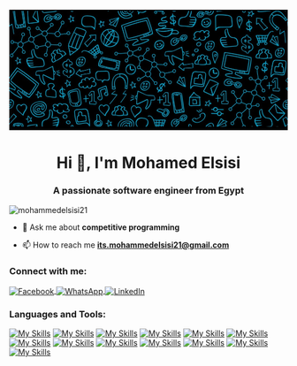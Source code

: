 ![logo](./assets/logo.jpg)
<h1 align="center">Hi 👋, I'm Mohamed Elsisi</h1>
<h3 align="center">A passionate software engineer from Egypt</h3>


<p align="left">
<img src="https://komarev.com/ghpvc/?username=mohammedelsisi21&label=Profile%20views&color=0e75b6&style=flat" alt="mohammedelsisi21" />
</p>

- 💬 Ask me about **competitive programming**

- 📫 How to reach me **its.mohammedelsisi21@gmail.com**

<h3 align="left">Connect with me:</h3>
<p align="left">
<a href="https://www.facebook.com/mohamed.elsesi.75/" target="blank">
  <img align="center" src="https://raw.githubusercontent.com/rahuldkjain/github-profile-readme-generator/master/src/images/icons/Social/facebook.svg" alt="Facebook" height="30" width="40" />
</a>
<a href="https://wa.me/201011707304" target="_blank">
  <img align="center" src="https://upload.wikimedia.org/wikipedia/commons/6/6b/WhatsApp.svg" alt="WhatsApp" height="30" width="40" />
</a>
<a href="https://www.linkedin.com/in/mohammed-abdelrafea-elsisi-25267027b/" target="_blank">
  <img align="center" src="https://raw.githubusercontent.com/rahuldkjain/github-profile-readme-generator/master/src/images/icons/Social/linked-in-alt.svg" alt="LinkedIn" height="30" width="40" />
</a>
</p>

<h3 align="left">Languages and Tools:</h3>

[![My Skills](https://skillicons.dev/icons?i=html&theme=light)](https://www.html.com/)
[![My Skills](https://skillicons.dev/icons?i=css&theme=light)](https://www.css.com/)
[![My Skills](https://skillicons.dev/icons?i=js&theme=light)](https://developer.mozilla.org/en-US/docs/Web/JavaScript)
[![My Skills](https://skillicons.dev/icons?i=ts&theme=light)](https://www.typescriptlang.org/)
[![My Skills](https://skillicons.dev/icons?i=bootstrap&theme=light)](https://getbootstrap.com/)
[![My Skills](https://skillicons.dev/icons?i=tailwind&theme=light)](https://tailwindcss.com/)
[![My Skills](https://skillicons.dev/icons?i=react&theme=light)](https://react.dev/)
[![My Skills](https://skillicons.dev/icons?i=cpp&theme=light)](https://cplusplus.com/)
[![My Skills](https://skillicons.dev/icons?i=php&theme=light)](https://www.php.net/)
[![My Skills](https://skillicons.dev/icons?i=git&theme=light)](https://git-scm.com/)
[![My Skills](https://skillicons.dev/icons?i=github&theme=light)](https://github.com/)
[![My Skills](https://skillicons.dev/icons?i=windows&theme=dark)](https://www.linux.org/)
[![My Skills](https://skillicons.dev/icons?i=linux&theme=dark)](https://www.microsoft.com/en-eg)


